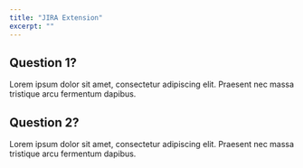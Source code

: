 ```yaml
---
title: "JIRA Extension"
excerpt: ""
---
```

## Question 1?

Lorem ipsum dolor sit amet, consectetur adipiscing elit. Praesent nec massa tristique arcu fermentum dapibus.

## Question 2?

Lorem ipsum dolor sit amet, consectetur adipiscing elit. Praesent nec massa tristique arcu fermentum dapibus.
